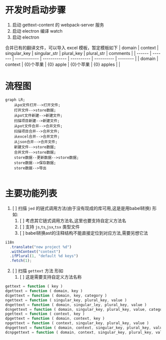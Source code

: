 <script src="https://unpkg.com/browse/mermaid@7.1.1/dist/mermaid.min.js"></script>
# 开发时启动步骤

1. 启动 gettext-content 的 webpack-server 服务
2. 启动 electron 编译 watch
3. 启动 electron

合并已有的翻译文件，可以导入 excel 模板，暂定模板如下
| domain | context | singular_key | singular_str | plural_key | plural_str | comments |
| ------ | ------- | ------------ | ------------ | ---------- | ---------- | -------- |
| domain | context | {0}个苹果    | {0} apple    | {0}个苹果  | {0} apples |          |

# 流程图

```mermaid
graph LR;
    从po文件打开-->打开文件;
    打开文件-->store数据;
    从pot文件新建-->新建文件;
    扫描项目新建-->新建文件;
    从pot文件合并-->合并文件;
    扫描项目合并-->合并文件;
    从excel合并-->合并文件;
    从json合并-->合并文件;
    新建文件-->store数据;
    合并文件-->store数据;
    store数据--更新数据-->store数据;
    store数据-->保存数据;
    store数据-->导出
```

```mermaid

```

# 主要功能列表

1. [ ] 扫描 `jed` 的链式调用方法(由于没有现成的库可用,这是是用babel转换) 形如:
   1. [ ] 考虑其它链式调用方法名,这里也要支持自定义方法名
   2. [ ] 支持 `js`,`ts`,`jsx`,`tsx` 类型文件
   3. [ ] babel转换ast的注释结构不能直接定位到对应方法,需要另想它法

```javascript
i18n
  .translate("new project %d")
  .withContext("context")
  .ifPlural(1, "default %d keys")
  .fetch(1);
```
2. [ ] 扫描 `gettext` 方法 形如
   1. [ ] 这是需要支持自定义方法名称
```javascript
gettext = function ( key )
dgettext = function ( domain, key )
dcgettext = function ( domain, key, category )
ngettext = function ( singular_key, plural_key, value )
dngettext = function ( domain, singular_ley, plural_key, value )
dcngettext = function ( domain, singular_key, plural_key, value, category )
pgettext = function ( context, key )
dpgettext = function ( domain, context, key )
npgettext = function ( context, singular_key, plural_key, value )
dnpgettext = function ( domain, context, singular_key, plural_key, value )
dcnpgettext = function ( domain, context, singular_key, plural_key, value, category )
```